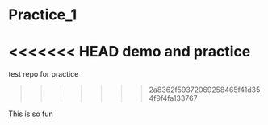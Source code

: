 # Practice_1

<<<<<<< HEAD
demo and practice
=======
test repo for practice 
>>>>>>> 2a8362f59372069258465f41d354f9f4fa133767


This is so fun 